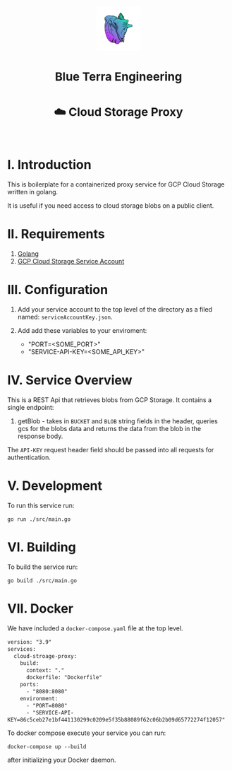 </br>
<p align="center">
    <img
        style="width:20%;height:auto;"
        src="./docs/img/logo.png">
    </img>
    <div align="center">
        <h3 style="font-size:26px;line-height:40px">
            Blue Terra Engineering
            <br/>
            <br/>
            ☁️ Cloud Storage Proxy 
            <br/>
        </h3>
        <br/>
    </div>
</p>


# I. Introduction

This is boilerplate for a containerized proxy service for GCP Cloud Storage written in golang. 

It is useful if you need access to cloud storage blobs on a public client. 

# II. Requirements

1) [Golang](https://go.dev/)
2) [GCP Cloud Storage Service Account](https://cloud.google.com/storage)

# III. Configuration

1) Add your service account to the top level of the directory as a filed named: `serviceAccountKey.json`. 
2) Add add these variables to your enviroment:

    - "PORT=<SOME_PORT>"
    - "SERVICE-API-KEY=<SOME_API_KEY>"
    
# IV. Service Overview

This is a REST Api that retrieves blobs from GCP Storage. It contains a single endpoint:

1) getBlob - takes in `BUCKET` and `BLOB` string fields in the header, queries gcs for the blobs 
data and returns the data from the blob in the response body. 

The `API-KEY` request header field should be passed into all requests for authentication.

# 

# V. Development

To run this service run: 

    go run ./src/main.go 

# VI. Building 

To build the service run:

    go build ./src/main.go 

# VII. Docker

We have included a `docker-compose.yaml` file at the top level.

```
version: "3.9"
services:
  cloud-stroage-proxy:
    build:
      context: "."
      dockerfile: "Dockerfile"
    ports:
      - "8080:8080"
    environment:
      - "PORT=8080"
      - "SERVICE-API-KEY=86c5ceb27e1bf441130299c0209e5f35b88089f62c06b2b09d65772274f12057"
```

To docker compose execute your service you can run:

    docker-compose up --build

after initializing your Docker daemon.

